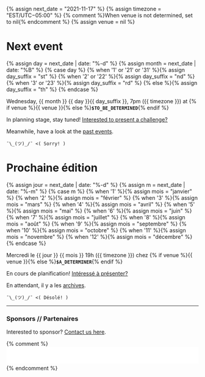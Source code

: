 {% assign next_date = "2021-11-17" %}
{% assign timezone = "EST/UTC−05:00" %}
{% comment %}When venue is not determined, set to nil{% endcomment %}
{% assign venue = nil %}

# Next event

{% assign day = next_date | date: "%-d"  %}
{% assign month = next_date | date: "%B" %}
{% case day %}
  {% when '1' or '21' or '31' %}{% assign day_suffix = "st" %}
  {% when '2' or '22' %}{% assign day_suffix = "nd" %}
  {% when '3' or '23' %}{% assign day_suffix = "rd" %}
  {% else %}{% assign day_suffix = "th" %}
{% endcase %}

Wednesday, {{ month }} {{ day }}{{ day_suffix }}, 7pm ({{ timezone }}) at {% if venue %}{{ venue }}{% else %}**`$TO_BE_DETERMINED`**{% endif %}

In planning stage, stay tuned! [Interested to present a challenge?](https://docs.google.com/forms/d/e/1FAIpQLSecc0vfe3pIwMJjIBCYW4G43ZwtagwVESu_qHKnglnBc3R3ww/viewform?usp=sf_link)

Meanwhile, have a look at the [past events](/archives.html).

`¯\_(ツ)_/¯ <( Sorry! )`


# Prochaine édition

{% assign jour = next_date | date: "%-d" %}
{% assign m = next_date | date: "%-m" %}
{% case m %}
  {% when '1' %}{% assign mois = "janvier" %}
  {% when '2' %}{% assign mois = "février" %}
  {% when '3' %}{% assign mois = "mars" %}
  {% when '4' %}{% assign mois = "avril" %}
  {% when '5' %}{% assign mois = "mai" %}
  {% when '6' %}{% assign mois = "juin" %}
  {% when '7' %}{% assign mois = "juillet" %}
  {% when '8' %}{% assign mois = "août" %}
  {% when '9' %}{% assign mois = "septembre" %}
  {% when '10' %}{% assign mois = "octobre" %}
  {% when '11' %}{% assign mois = "novembre" %}
  {% when '12' %}{% assign mois = "décembre" %}
{% endcase %}

Mercredi le {{ jour }} {{ mois }} 19h ({{ timezone }}) chez {% if venue %}{{ venue }}{% else %}**`$A_DETERMINER`**{% endif %}

En cours de planification! [Intéressé à présenter?](https://docs.google.com/forms/d/e/1FAIpQLSecc0vfe3pIwMJjIBCYW4G43ZwtagwVESu_qHKnglnBc3R3ww/viewform?usp=sf_link)

En attendant, il y a les [archives](/archives.html).

`¯\_(ツ)_/¯ <( Désolé! )`

<hr/>

### Sponsors // Partenaires

Interested to sponsor? [Contact us here](https://docs.google.com/forms/d/e/1FAIpQLSecc0vfe3pIwMJjIBCYW4G43ZwtagwVESu_qHKnglnBc3R3ww/viewform?usp=sf_link).

{% comment %}
[![Brasserie Benelux](/images/benelux.png)](http://brasseriebenelux.com/)
{% endcomment %}
